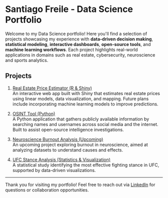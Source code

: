 # Santiago Freile - Data Science Portfolio

Welcome to my Data Science portfolio! Here you'll find a selection of projects showcasing my experience with **data-driven decision making**, **statistical modeling**, **interactive dashboards**, **open-source tools**, and **machine learning workflows**. Each project highlights real-world applications in domains such as real estate, cybersecurity, neuroscience and sports analytics.

## Projects

1. [Real Estate Price Estimator (R & Shiny)](./real-estate-price-estimator)  
   An interactive web app built with Shiny that estimates real estate prices using linear models, data visualization, and mapping. Future plans include incorporating machine learning models to improve predictions.

2. [OSINT Tool (Python)](./osint-tool/README.md)  
   A Python application that gathers publicly available information by searching names and usernames across social media and the internet. Built to assist open-source intelligence investigations.

3. [Neuroscience Burnout Analysis (Upcoming)](./neuroscience-burnout/README.md)  
   An upcoming project exploring burnout in neuroscience, aimed at analyzing datasets to understand causes and effects.

4. [UFC Stance Analysis (Statistics & Visualization)](./ufc-stance-analysis/README.md)  
   A statistical study identifying the most effective fighting stance in UFC, supported by data-driven visualizations.

---

Thank you for visiting my portfolio! Feel free to reach out via [LinkedIn](https://www.linkedin.com/in/santiagofreile/) for questions or collaboration opportunities.

